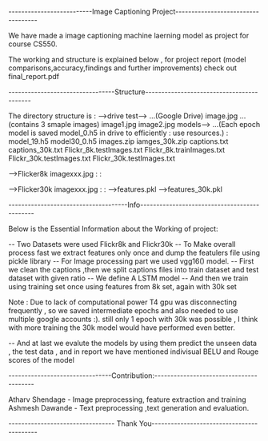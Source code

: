 --------------------------Image Captioning Project-----------------------------------

We have made a image captioning machine laerning model as
project for course CS550.

The working and structure is explained below , for project
report (model comparisons,accuracy,findings and further
improvements) check out final_report.pdf

---------------------------------Structure------------------------------------------

The directory structure is :
-->drive 
        test-->                    ...(Google Drive)
       image.jpg                 ...(contains 3 smaple images)
       image1.jpg
       image2.jpg
   models-->                     ...(Each epoch model is saved 
	model_0.h5                   in drive to efficiently
	:                            use resources.)
	:
        model_19.h5
	model30_0.h5
   images.zip
   iamges_30k.zip
   captions.txt
   captions_30k.txt
   Flickr_8k.testImages.txt
   Flickr_8k.trainImages.txt
   Flickr_30k.testImages.txt
   Flickr_30k.testImages.txt

-->Flicker8k
     imagexxx.jpg
     :
     :

-->Flicker30k
     imagexxx.jpg
     :
     :
-->features.pkl
-->features_30k.pkl

-------------------------------------Info---------------------------------------------

Below is the Essential Information about the Working of project:

-- Two Datasets were used Flickr8k and Flickr30k
-- To Make overall process fast we extract features only once
and dump the featulers file using pickle library
-- For Image processing part we used vgg16() model.
-- First we clean the captions ,then we split captions files
into train dataset and test dataset with given ratio
-- We define A LSTM model
-- And then we train using training set once using features
from 8k set, again with 30k set

Note : Due to lack of computational power T4 gpu was
disconnecting frequently , so we saved intermediate epochs
and also needed to use multiple google accounts :).
still only 1 epoch with 30k was possible , I think with more
training the 30k model would have performed even better.

-- And at last we evalute the models by using them predict
the unseen data , the test data , and in report we have mentioned
indivisual BELU and Rouge scores of the model

--------------------------------Contribution:----------------------------------------
  
Atharv Shendage - Image preprocessing, feature extraction and training    
Ashmesh Dawande - Text preprocessing ,text generation and evaluation. 

---------------------------------  Thank You------------------------------------------
